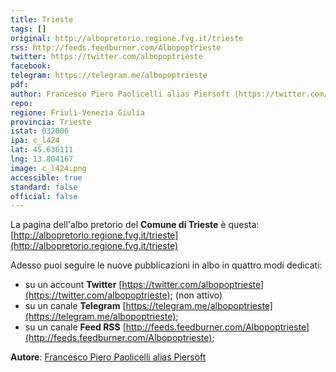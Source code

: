 ```yaml
---
title: Trieste
tags: []
original: http://albopretorio.regione.fvg.it/trieste
rss: http://feeds.feedburner.com/Albopoptrieste
twitter: https://twitter.com/albopoptrieste
facebook: 
telegram: https://telegram.me/albopoptrieste
pdf: 
author: Francesco Piero Paolicelli alias Piersoft (https://twitter.com/piersoft)
repo: 
regione: Friuli-Venezia Giulia
provincia: Trieste
istat: 032006
ipa: c_l424
lat: 45.636111
lng: 13.804167
image: c_l424.png
accessible: true
standard: false
official: false
---
```


La pagina dell'albo pretorio del **Comune di Trieste** è questa: [http://albopretorio.regione.fvg.it/trieste](http://albopretorio.regione.fvg.it/trieste)

Adesso puoi seguire le nuove pubblicazioni in albo in quattro modi dedicati:

* su un account **Twitter** [https://twitter.com/albopoptrieste](https://twitter.com/albopoptrieste); (non attivo)
* su un canale **Telegram** [https://telegram.me/albopoptrieste](https://telegram.me/albopoptrieste);
* su un canale **Feed RSS** [http://feeds.feedburner.com/Albopoptrieste](http://feeds.feedburner.com/Albopoptrieste);

**Autore**: [Francesco Piero Paolicelli alias Piersoft](https://twitter.com/piersoft)
